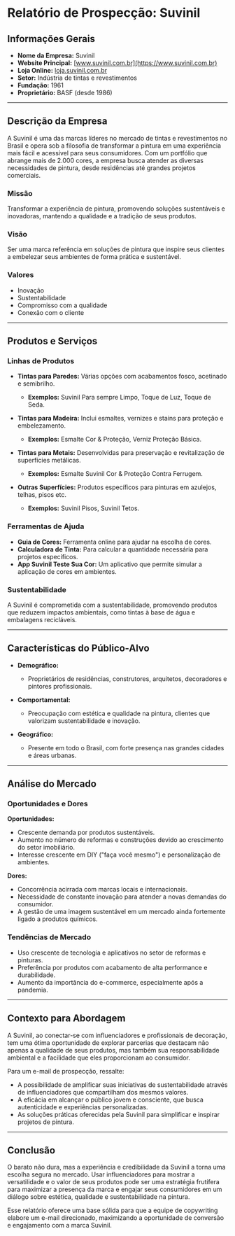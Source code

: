 # Relatório de Prospecção: Suvinil

## Informações Gerais
- **Nome da Empresa:** Suvinil
- **Website Principal:** [www.suvinil.com.br](https://www.suvinil.com.br)
- **Loja Online:** [loja.suvinil.com.br](https://loja.suvinil.com.br)
- **Setor:** Indústria de tintas e revestimentos
- **Fundação:** 1961
- **Proprietário:** BASF (desde 1986)

---

## Descrição da Empresa
A Suvinil é uma das marcas líderes no mercado de tintas e revestimentos no Brasil e opera sob a filosofia de transformar a pintura em uma experiência mais fácil e acessível para seus consumidores. Com um portfólio que abrange mais de 2.000 cores, a empresa busca atender as diversas necessidades de pintura, desde residências até grandes projetos comerciais.

### Missão
Transformar a experiência de pintura, promovendo soluções sustentáveis e inovadoras, mantendo a qualidade e a tradição de seus produtos.

### Visão
Ser uma marca referência em soluções de pintura que inspire seus clientes a embelezar seus ambientes de forma prática e sustentável.

### Valores
- Inovação
- Sustentabilidade
- Compromisso com a qualidade
- Conexão com o cliente

---

## Produtos e Serviços
### Linhas de Produtos
- **Tintas para Paredes:** Várias opções com acabamentos fosco, acetinado e semibrilho.
  - **Exemplos:** Suvinil Para sempre Limpo, Toque de Luz, Toque de Seda.
  
- **Tintas para Madeira:** Inclui esmaltes, vernizes e stains para proteção e embelezamento.
  - **Exemplos:** Esmalte Cor & Proteção, Verniz Proteção Básica.
  
- **Tintas para Metais:** Desenvolvidas para preservação e revitalização de superfícies metálicas.
  - **Exemplos:** Esmalte Suvinil Cor & Proteção Contra Ferrugem.
  
- **Outras Superfícies:** Produtos específicos para pinturas em azulejos, telhas, pisos etc.
  - **Exemplos:** Suvinil Pisos, Suvinil Tetos.
  
### Ferramentas de Ajuda
- **Guia de Cores:** Ferramenta online para ajudar na escolha de cores.
- **Calculadora de Tinta:** Para calcular a quantidade necessária para projetos específicos.
- **App Suvinil Teste Sua Cor:** Um aplicativo que permite simular a aplicação de cores em ambientes.

### Sustentabilidade
A Suvinil é comprometida com a sustentabilidade, promovendo produtos que reduzem impactos ambientais, como tintas à base de água e embalagens recicláveis. 

---

## Características do Público-Alvo
- **Demográfico:** 
  - Proprietários de residências, construtores, arquitetos, decoradores e pintores profissionais.
  
- **Comportamental:** 
  - Preocupação com estética e qualidade na pintura, clientes que valorizam sustentabilidade e inovação.

- **Geográfico:**
  - Presente em todo o Brasil, com forte presença nas grandes cidades e áreas urbanas.

---

## Análise do Mercado
### Oportunidades e Dores
**Oportunidades:**
- Crescente demanda por produtos sustentáveis.
- Aumento no número de reformas e construções devido ao crescimento do setor imobiliário.
- Interesse crescente em DIY ("faça você mesmo") e personalização de ambientes.

**Dores:**
- Concorrência acirrada com marcas locais e internacionais.
- Necessidade de constante inovação para atender a novas demandas do consumidor.
- A gestão de uma imagem sustentável em um mercado ainda fortemente ligado a produtos químicos.

### Tendências de Mercado
- Uso crescente de tecnologia e aplicativos no setor de reformas e pinturas.
- Preferência por produtos com acabamento de alta performance e durabilidade.
- Aumento da importância do e-commerce, especialmente após a pandemia.

---

## Contexto para Abordagem
A Suvinil, ao conectar-se com influenciadores e profissionais de decoração, tem uma ótima oportunidade de explorar parcerias que destacam não apenas a qualidade de seus produtos, mas também sua responsabilidade ambiental e a facilidade que eles proporcionam ao consumidor. 

Para um e-mail de prospecção, ressalte:
- A possibilidade de amplificar suas iniciativas de sustentabilidade através de influenciadores que compartilham dos mesmos valores.
- A eficácia em alcançar o público jovem e consciente, que busca autenticidade e experiências personalizadas.
- As soluções práticas oferecidas pela Suvinil para simplificar e inspirar projetos de pintura.

---

## Conclusão
O barato não dura, mas a experiência e credibilidade da Suvinil a torna uma escolha segura no mercado. Usar influenciadores para mostrar a versatilidade e o valor de seus produtos pode ser uma estratégia frutífera para maximizar a presença da marca e engajar seus consumidores em um diálogo sobre estética, qualidade e sustentabilidade na pintura.

Esse relatório oferece uma base sólida para que a equipe de copywriting elabore um e-mail direcionado, maximizando a oportunidade de conversão e engajamento com a marca Suvinil.